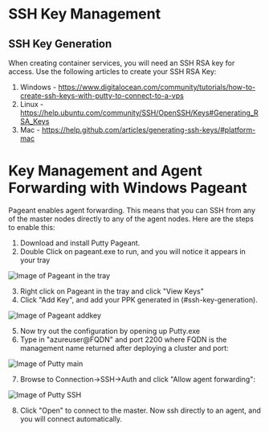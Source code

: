 # SSH Key Management

## SSH Key Generation

When creating container services, you will need an SSH RSA key for access.  Use the following articles to create your SSH RSA Key:

1. Windows - https://www.digitalocean.com/community/tutorials/how-to-create-ssh-keys-with-putty-to-connect-to-a-vps
2. Linux - https://help.ubuntu.com/community/SSH/OpenSSH/Keys#Generating_RSA_Keys
3. Mac - https://help.github.com/articles/generating-ssh-keys/#platform-mac

# Key Management and Agent Forwarding with Windows Pageant

Pageant enables agent forwarding.  This means that you can SSH from any of the master nodes directly to any of the agent nodes.  Here are the steps to enable this:
 1. Download and install Putty Pageant.
 2. Double Click on pageant.exe to run, and you will notice it appears in your tray

  ![Image of Pageant in the tray](https://raw.githubusercontent.com/rgardler/azure-quickstart-templates/acs/acs-mesos-full-template/images/pageant-tray.png)

 3. Right click on Pageant in the tray and click "View Keys"
 4. Click "Add Key", and add your PPK generated in (#ssh-key-generation).

  ![Image of Pageant addkey](https://raw.githubusercontent.com/rgardler/azure-quickstart-templates/acs/acs-mesos-full-template/images/pageant-addkey.png)

 5. Now try out the configuration by opening up Putty.exe
 6. Type in "azureuser@FQDN" and port 2200 where FQDN is the management name returned after deploying a cluster and port:

  ![Image of Putty main](https://raw.githubusercontent.com/rgardler/azure-quickstart-templates/acs/acs-mesos-full-template/images/putty-address.png)

 7. Browse to Connection->SSH->Auth and click "Allow agent forwarding":

  ![Image of Putty SSH](https://raw.githubusercontent.com/rgardler/azure-quickstart-templates/acs/acs-mesos-full-template/images/putty-agentforwarding.png)

 8. Click "Open" to connect to the master.  Now ssh directly to an agent, and you will connect automatically.
